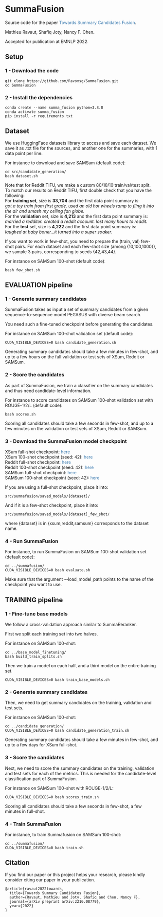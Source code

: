 # SummaFusion
Source code for the paper <a href="https://arxiv.org/pdf/2210.08779.pdf" style = "text-decoration:none;color:#4682B4">Towards Summary Candidates Fusion</a>.

Mathieu Ravaut, Shafiq Joty, Nancy F. Chen.

Accepted for publication at EMNLP 2022. 

## Setup

### 1 - Download the code
```
git clone https://github.com/Ravoxsg/SummaFusion.git
cd SummaFusion
```

### 2 - Install the dependencies
```
conda create --name summa_fusion python=3.8.8
conda activate summa_fusion
pip install -r requirements.txt
```

## Dataset

We use HuggingFace datasets library to access and save each dataset.
We save it as .txt file for the sources, and another one for the summaries, with 1 data point per line.

For instance to download and save SAMSum (default code):
```
cd src/candidate_generation/
bash dataset.sh
```

Note that for Reddit TIFU, we make a custom 80/10/10 train/val/test split.  
To match our results on Reddit TIFU, first double check that you have the following:  
For **training set**, size is **33,704** and the first data point summary is:  
*got a toy train from first grade. used an old hot wheels ramp to fling it into the air and smash my ceiling fan globe.*  
For the **validation** set, size is **4,213** and the first data point summary is:  
*married a redditor.  created a reddit account.  lost many hours to reddit.*  
For the **test** set, size is **4,222** and the first data point summary is:  
*laughed at baby boner...it turned into a super soaker.*  

If you want to work in few-shot, you need to prepare the (train, val) few-shot pairs. For each dataset and each few-shot size (among {10,100,1000}), we sample 3 pairs, corresponding to seeds {42,43,44}.

For instance on SAMSum 100-shot (default code):
```
bash few_shot.sh
```

## EVALUATION pipeline 

### 1 - Generate summary candidates
SummaFusion takes as input a set of summary candidates from a given sequence-to-sequence model PEGASUS with diverse beam search.

You need such a fine-tuned checkpoint before generating the candidates. 

For instance on SAMSum 100-shot validation set (default code):
```
CUDA_VISIBLE_DEVICES=0 bash candidate_generation.sh
```
Generating summary candidates should take a few minutes in few-shot, and up to a few hours on the full validation or test sets of XSum, Reddit or SAMSum.

### 2 - Score the candidates
As part of SummaFusion, we train a classifier on the summary candidates and thus need candidate-level information.

For instance to score candidates on SAMSum 100-shot validation set with ROUGE-1/2/L (default code):
```
bash scores.sh
```
Scoring all candidates should take a few seconds in few-shot, and up to a few minutes on the validation or test sets of XSum, Reddit or SAMSum. 

### 3 - Download the SummaFusion model checkpoint
XSum full-shot checkpoint: <a href="https://drive.google.com/file/d/1_6-Yj8vj7WNnXLFypEefIk1G0J4wDaQh/view?usp=share_link" style = "text-decoration:none;color:#4682B4">here</a>   
XSum 100-shot checkpoint (seed: 42): <a href="https://drive.google.com/file/d/14km59vaoH-qIGJNNoQ5QhnY4FK2nv9oP/view?usp=share_link" style = "text-decoration:none;color:#4682B4">here</a>   
Reddit full-shot checkpoint: <a href="https://drive.google.com/file/d/1QnSFLYDtm449irp4HjFyX_LvPsKOt4TF/view?usp=share_link" style = "text-decoration:none;color:#4682B4">here</a>  
Reddit 100-shot checkpoint (seed: 42): <a href="https://drive.google.com/file/d/1m-DiouvQGhkAAfu52Bx9-YWsq3l1hIBw/view?usp=share_link" style = "text-decoration:none;color:#4682B4">here</a>   
SAMSum full-shot checkpoint: <a href="https://drive.google.com/file/d/1_qZJGxduCKUB6C1egFgf5Coyo6s2OMOe/view?usp=share_link" style = "text-decoration:none;color:#4682B4">here</a>  
SAMSum 100-shot checkpoint (seed: 42): <a href="https://drive.google.com/file/d/1YwIwwtwVD-gH101_CgWBDd8lmjR7v0zH/view?usp=share_link" style = "text-decoration:none;color:#4682B4">here</a>   

If you are using a full-shot checkpoint, place it into:
```
src/summafusion/saved_models/{dataset}/
```
And if it is a few-shot checkpoint, place it into:
```
src/summafusion/saved_models/{dataset}_few_shot/
```
where {dataset} is in {xsum,reddit,samsum} corresponds to the dataset name. 

### 4 - Run SummaFusion
For instance, to run SummaFusion on SAMSum 100-shot validation set (default code):
```
cd ../summafusion/
CUDA_VISIBLE_DEVICES=0 bash evaluate.sh
```
Make sure that the argument --load_model_path points to the name of the checkpoint you want to use. 

## TRAINING pipeline

### 1 - Fine-tune base models

We follow a cross-validation approach similar to SummaReranker.

First we split each training set into two halves.

For instance on SAMSum 100-shot:
```
cd ../base_model_finetuning/
bash build_train_splits.sh
```

Then we train a model on each half, and a third model on the entire training set. 
```
CUDA_VISIBLE_DEVICES=0 bash train_base_models.sh
```

### 2 - Generate summary candidates
Then, we need to get summary candidates on the training, validation and test sets. 

For instance on SAMSum 100-shot:
```
cd ../candidate_generation/
CUDA_VISIBLE_DEVICES=0 bash candidate_generation_train.sh
```
Generating summary candidates should take a few minutes in few-shot, and up to a few days for XSum full-shot. 

### 3 - Score the candidates
Next, we need to score the summary candidates on the training, validation and test sets for each of the metrics. This is needed for the candidate-level classification part of SummaFusion. 

For instance on SAMSum 100-shot with ROUGE-1/2/L:
```
CUDA_VISIBLE_DEVICES=0 bash scores_train.sh
```
Scoring all candidates should take a few seconds in few-shot, a few minutes in full-shot. 

### 4 - Train SummaFusion
For instance, to train Summafusion on SAMSum 100-shot:
```
cd ../summafusion/
CUDA_VISIBLE_DEVICES=0 bash train.sh
```

## Citation
If you find our paper or this project helps your research, please kindly consider citing our paper in your publication.   
```
@article{ravaut2022towards,
  title={Towards Summary Candidates Fusion},
  author={Ravaut, Mathieu and Joty, Shafiq and Chen, Nancy F},
  journal={arXiv preprint arXiv:2210.08779},
  year={2022}
}

```

